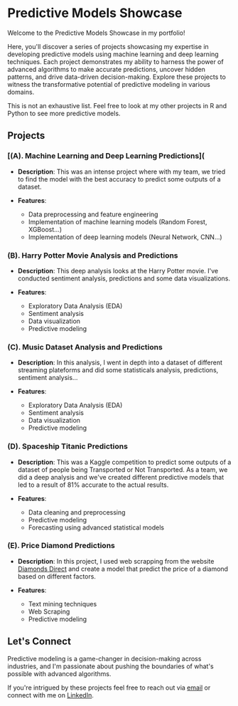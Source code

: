 # Predictive Models Showcase

Welcome to the Predictive Models Showcase in my portfolio! 

Here, you'll discover a series of projects showcasing my expertise in developing predictive models using machine learning and deep learning techniques. Each project demonstrates my ability to harness the power of advanced algorithms to make accurate predictions, uncover hidden patterns, and drive data-driven decision-making. Explore these projects to witness the transformative potential of predictive modeling in various domains.

This is not an exhaustive list. Feel free to look at my other projects in R and Python to see more predictive models.

## Projects

### [(A). Machine Learning and Deep Learning Predictions](

- **Description**: This was an intense project where with my team, we tried to find the model with the best accuracy to predict some outputs of a dataset. 
  
- **Features**:
  - Data preprocessing and feature engineering
  - Implementation of machine learning models (Random Forest, XGBoost...)
  - Implementation of deep learning models (Neural Network, CNN...)
  
### (B). Harry Potter Movie Analysis and Predictions

- **Description**: This deep analysis looks at the Harry Potter movie. I've conducted sentiment analysis, predictions and some data visualizations.
  
- **Features**:
  - Exploratory Data Analysis (EDA)
  - Sentiment analysis
  - Data visualization
  - Predictive modeling
  
### (C). Music Dataset Analysis and Predictions

- **Description**: In this analysis, I went in depth into a dataset of different streaming plateforms and did some statisticals analysis, predictions, sentiment analysis...
  
- **Features**:
  - Exploratory Data Analysis (EDA)
  - Sentiment analysis
  - Data visualization
  - Predictive modeling
 
### (D). Spaceship Titanic Predictions

- **Description**: This was a Kaggle competition to predict some outputs of a dataset of people being Transported or Not Transported. As a team, we did a deep analysis and we've created different predictive models that led to a result of 81% accurate to the actual results.

- **Features**:
  - Data cleaning and preprocessing
  - Predictive modeling
  - Forecasting using advanced statistical models

### (E). Price Diamond Predictions

- **Description**: In this project, I used web scrapping from the website [Diamonds Direct](https://diamondsdirect.com/) and create a model that predict the price of a diamond based on different factors.
  
- **Features**:
  - Text mining techniques
  - Web Scraping
  - Predictive modeling

  
## Let's Connect

Predictive modeling is a game-changer in decision-making across industries, and I'm passionate about pushing the boundaries of what's possible with advanced algorithms. 

If you're intrigued by these projects feel free to reach out via [email](mailto:gabchouraqui@gmail.com) or connect with me on [LinkedIn](https://www.linkedin.com/in/gabrielchouraqui).
